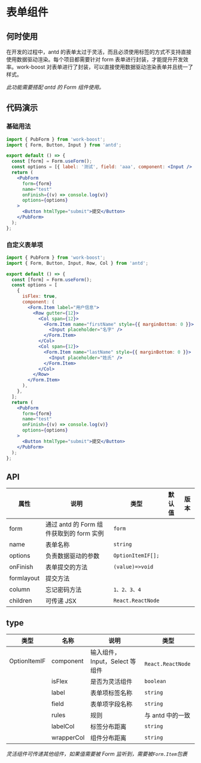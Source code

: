 # 表单组件

## 何时使用

在开发的过程中，antd 的表单太过于灵活，而且必须使用标签的方式不支持直接使用数据驱动渲染。每个项目都需要针对 form 表单进行封装，才能提升开发效率。work-boost 对表单进行了封装，可以直接使用数据驱动渲染表单并且统一了样式。

_此功能需要搭配 antd 的 Form 组件使用。_

## 代码演示

### 基础用法

```jsx
import { PubForm } from 'work-boost';
import { Form, Button, Input } from 'antd';

export default () => {
  const [form] = Form.useForm();
  const options = [{ label: '测试', field: 'aaa', component: <Input /> }];
  return (
    <PubForm
      form={form}
      name="test"
      onFinish={(v) => console.log(v)}
      options={options}
    >
      <Button htmlType="submit">提交</Button>
    </PubForm>
  );
};
```

### 自定义表单项

```jsx
import { PubForm } from 'work-boost';
import { Form, Button, Input, Row, Col } from 'antd';

export default () => {
  const [form] = Form.useForm();
  const options = [
    {
      isFlex: true,
      component: (
        <Form.Item label="用户信息">
          <Row gutter={12}>
            <Col span={12}>
              <Form.Item name="firstName" style={{ marginBottom: 0 }}>
                <Input placeholder="名字" />
              </Form.Item>
            </Col>
            <Col span={12}>
              <Form.Item name="lastName" style={{ marginBottom: 0 }}>
                <Input placeholder="姓氏" />
              </Form.Item>
            </Col>
          </Row>
        </Form.Item>
      ),
    },
  ];
  return (
    <PubForm
      form={form}
      name="test"
      onFinish={(v) => console.log(v)}
      options={options}
    >
      <Button htmlType="submit">提交</Button>
    </PubForm>
  );
};
```

## API

| 属性       | 说明                                     | 类型              | 默认值 | 版本 |
| ---------- | ---------------------------------------- | ----------------- | ------ | ---- |
| form       | 通过 antd 的 Form 组件获取到的 form 实例 | `form`            |        |      |
| name       | 表单名称                                 | `string`          |        |      |
| options    | 负责数据驱动的参数                       | `OptionItemIF[];` |        |      |
| onFinish   | 表单提交的方法                           | `(value)=>void`   |        |      |
| formlayout | 提交方法                                 |                   |        |      |
| column     | 忘记密码方法                             | `1、2、3、4`      |        |      |
| children   | 可传递 JSX                               | `React.ReactNode` |        |      |

## type

| 类型         | 名称       | 说明                           | 类型               |
| ------------ | ---------- | ------------------------------ | ------------------ |
| OptionItemIF | component  | 输入组件，Input，Select 等组件 | ` React.ReactNode` |
|              | isFlex     | 是否为灵活组件                 | `boolean`          |
|              | label      | 表单项标签名称                 | `string`           |
|              | field      | 表单项字段名称                 | `string`           |
|              | rules      | 规则                           | 与 antd 中的一致   |
|              | labelCol   | 标签分布距离                   | `string`           |
|              | wrapperCol | 组件分布距离                   | `string`           |

_灵活组件可传递其他组件，如果值需要被 Form 监听到，需要被`Form.Item`包裹_

